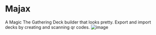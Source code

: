 # Majax
A Magic The Gathering Deck builder that looks pretty.
Export and import decks by creating and scanning qr codes.
![image](https://user-images.githubusercontent.com/16251746/128577935-bb6d44bf-3897-4183-b39e-57262db22134.png)
